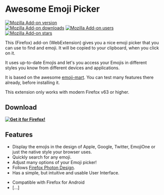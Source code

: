 # Awesome Emoji Picker <!-- <img align="right" height="425" width="365" src="assets/screencasts/example.gif"> -->

[![Mozilla Add-on version](https://img.shields.io/amo/v/awesome-emoji-picker.svg)](https://addons.mozilla.org/firefox/addon/awesome-emoji-picker/?src=external-github-shield-downloads)  
[![Mozilla Add-on downloads](https://img.shields.io/amo/d/awesome-emoji-picker.svg)](https://addons.mozilla.org/firefox/addon/awesome-emoji-picker/?src=external-github-shield-downloads)
[![Mozilla Add-on users](https://img.shields.io/amo/users/awesome-emoji-picker.svg)](https://addons.mozilla.org/firefox/addon/awesome-emoji-picker/statistics/)
[![Mozilla Add-on stars](https://img.shields.io/amo/stars/awesome-emoji-picker.svg)](https://addons.mozilla.org/firefox/addon/awesome-emoji-picker/reviews/)

This (Firefox) add-on (WebExtension) gives you a nice emoji picker that you can use to find and emoji. It will be copied to your clipboard, when you click on it.

It uses up-to-date Emojis and let's you access your Emojis in different styles you know from different devices and applications.

It is based on the awesome [emoji-mart](https://missive.github.io/emoji-mart/). You can test many features there already, before installing it.

This extension only works with modern Firefox v63 or higher.

## Download

**[![Get it for Firefox!](https://addons.cdn.mozilla.net/static/img/addons-buttons/AMO-button_1.png)](https://addons.mozilla.org/firefox/addon/awesome-emoji-picker/?src=external-github-download)**

<!-- ## In action…

![what shows this screencast description in alt text](assets/screencasts/someThing.gif) -->

<!-- See:
* [More screencasts](assets/screencasts)
* [More screenshots](assets/screenshots) -->

## Features
* Display the emojis in the design of Apple, Google, Twitter, EmojiOne or just the native style your browser uses.
* Quickly search for any emoji.
* Adjust many options of your Emoji picker!
* Follows [Firefox Photon Design](https://design.firefox.com/photon).
* Has a simple, but intuitive and usable User Interface.
<!-- * Translated in English and German already. [Contribute your own language!](CONTRIBUTING.md#Translations) -->
* Compatible with Firefox for Android
* […]
